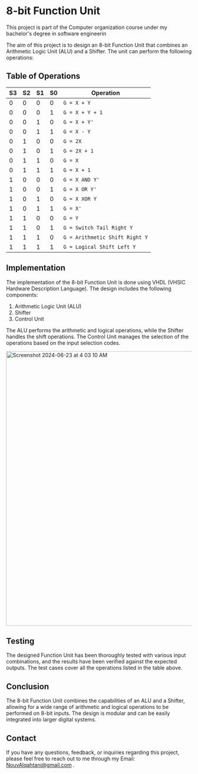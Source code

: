 # 8-bit Function Unit
This project is part of the Computer organization course under my bachelor's degree in software engineerin

The aim of this project is to design an 8-bit Function Unit that combines an Arithmetic Logic Unit (ALU) and a Shifter. The unit can perform the following operations:

## Table of Operations

| S3 | S2 | S1 | S0 | Operation |
| --- | --- | --- | --- | --- |
| 0 | 0 | 0 | 0 | `G = X + Y` |
| 0 | 0 | 0 | 1 | `G = X + Y + 1` |
| 0 | 0 | 1 | 0 | `G = X + Y'` |
| 0 | 0 | 1 | 1 | `G = X - Y` |
| 0 | 1 | 0 | 0 | `G = 2X` |
| 0 | 1 | 0 | 1 | `G = 2X + 1` |
| 0 | 1 | 1 | 0 | `G = X` |
| 0 | 1 | 1 | 1 | `G = X + 1` |
| 1 | 0 | 0 | 0 | `G = X AND Y'` |
| 1 | 0 | 0 | 1 | `G = X OR Y'` |
| 1 | 0 | 1 | 0 | `G = X XOR Y` |
| 1 | 0 | 1 | 1 | `G = X'` |
| 1 | 1 | 0 | 0 | `G = Y` |
| 1 | 1 | 0 | 1 | `G = Switch Tail Right Y` |
| 1 | 1 | 1 | 0 | `G = Arithmetic Shift Right Y` |
| 1 | 1 | 1 | 1 | `G = Logical Shift Left Y` |

## Implementation
The implementation of the 8-bit Function Unit is done using VHDL (VHSIC Hardware Description Language). The design includes the following components:

1. Arithmetic Logic Unit (ALU)
2. Shifter
3. Control Unit

The ALU performs the arithmetic and logical operations, while the Shifter handles the shift operations. The Control Unit manages the selection of the operations based on the input selection codes.

<img width="743" alt="Screenshot 2024-06-23 at 4 03 10 AM" src="https://github.com/NouvBaLQahtani/Computer-organization-Project-CSC220/assets/106460665/cbcc85fe-76a0-4f3e-86db-d755c83f032b">

## Testing
The designed Function Unit has been thoroughly tested with various input combinations, and the results have been verified against the expected outputs. The test cases cover all the operations listed in the table above.


## Conclusion
The 8-bit Function Unit combines the capabilities of an ALU and a Shifter, allowing for a wide range of arithmetic and logical operations to be performed on 8-bit inputs. The design is modular and can be easily integrated into larger digital systems.

## Contact

If you have any questions, feedback, or inquiries regarding this project, please feel free to reach out to me through my Email: NouvAlqahtani@gmail.com .
